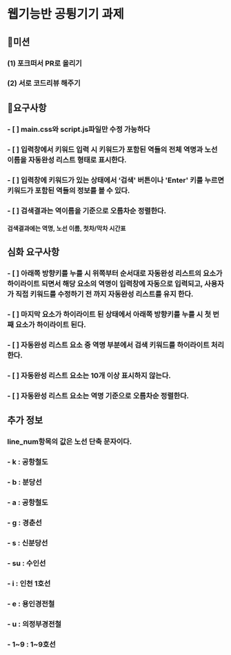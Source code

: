 # 웹기능반 공튕기기 과제

## 🚀미션

### (1) 포크떠서 PR로 올리기
### (2) 서로 코드리뷰 해주기

## 🎯요구사항

### - [ ] main.css와 script.js파일만 수정 가능하다
### - [ ] 입력창에서 키워드 입력 시 키워드가 포함된 역들의 전체 역명과 노선 이름을 자동완성 리스트 형태로 표시한다. 
### - [ ] 입력창에 키워드가 있는 상태에서 ‘검색' 버튼이나 'Enter' 키를 누르면 키워드가 포함된 역들의 정보를 볼 수 있다.
### - [ ] 검색결과는 역이름을 기준으로 오름차순 정렬한다.

#### 검색결과에는 역명, 노선 이름, 첫차/막차 시간표

## 심화 요구사항

### - [ ] 아래쪽 방향키를 누를 시 위쪽부터 순서대로 자동완성 리스트의 요소가 하이라이트 되면서 해당 요소의 역명이 입력창에 자동으로 입력되고, 사용자가 직접 키워드를 수정하기 전 까지 자동완성 리스트를 유지 한다.
### - [ ] 마지막 요소가 하이라이트 된 상태에서 아래쪽 방향키를 누를 시 첫 번째 요소가 하이라이트 된다.
### - [ ] 자동완성 리스트 요소 중 역명 부분에서 검색 키워드를 하이라이트 처리 한다.
### - [ ] 자동완성 리스트 요소는 10개 이상 표시하지 않는다.
### - [ ] 자동완성 리스트 요소는 역명 기준으로 오름차순 정렬한다.


## 추가 정보

### line_num항목의 값은 노선 단축 문자이다.
### - k : 공항철도
### - b : 분당선
### - a : 공항철도
### - g : 경춘선
### - s : 신분당선
### - su : 수인선
### - i : 인천 1호선
### - e : 용인경전철
### - u : 의정부경전철
### - 1~9 : 1~9호선